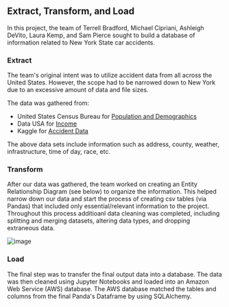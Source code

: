 ## Extract, Transform, and Load

In this project, the team of Terrell Bradford, Michael Cipriani, Ashleigh DeVito, Laura Kemp, and Sam Pierce sought to build a database of information related to New York State car accidents.

### Extract
The team's original intent was to utilize accident data from all across the United States. However, the scope had to be narrowed down to New York due to an excessive amount of data and file sizes.

The data was gathered from:

* United States Census Bureau for [Population and Demographics](https://www.census.gov/data/developers/data-sets/popest-popproj/popest.html)
* Data USA for [Income](https://datausa.io/profile/geo/new-york#economy)
* Kaggle for [Accident Data](US_Accidents_raw.csv)

The above data sets include information such as address, county, weather, infrastructure, time of day, race, etc.

### Transform
After our data was gathered, the team worked on creating an Entity Relationship Diagram (see below) to organize the information. This helped narrow down our data and start the process of creating csv tables (via Pandas) that included only essential/relevant information to the project. Throughout this process additioanl data cleaning was completed, including splitting and merging datasets, altering data types, and dropping extraneous data.

![image](https://user-images.githubusercontent.com/83014623/128728477-bdcea802-1d34-4aef-82f0-a87c86996b68.png)


### Load
The final step was to transfer the final output data into a database. The data was then cleaned using Jupyter Notebooks and loaded into an Amazon Web Service (AWS) database. The AWS database matched the tables and columns from the final Panda's Dataframe by using SQLAlchemy.


